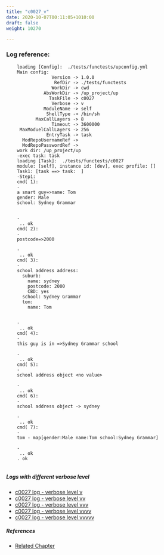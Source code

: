 ```yaml
---
title: "c0027_v"
date: 2020-10-07T00:11:05+1010:00
draft: false
weight: 10270

---
```


### Log reference: <no value>

```
    loading [Config]:  ./tests/functests/upconfig.yml
    Main config:
                 Version -> 1.0.0
                  RefDir -> ./tests/functests
                 WorkDir -> cwd
              AbsWorkDir -> /up_project/up
                TaskFile -> c0027
                 Verbose -> v
              ModuleName -> self
               ShellType -> /bin/sh
           MaxCallLayers -> 8
                 Timeout -> 3600000
     MaxModuelCallLayers -> 256
               EntryTask -> task
      ModRepoUsernameRef -> 
      ModRepoPasswordRef -> 
    work dir: /up_project/up
    -exec task: task
    loading [Task]:  ./tests/functests/c0027
    module: [self], instance id: [dev], exec profile: []
    Task1: [task ==> task:  ]
    -Step1:
    cmd( 1):
    -
    a smart guy=>name: Tom
    gender: Male
    school: Sydney Grammar
    
    
    -
     .. ok
    cmd( 2):
    -
    postcode=>2000
    
    -
     .. ok
    cmd( 3):
    -
    school address address:
      suburb:
        name: sydney
        postcode: 2000
        CBD: yes
      school: Sydney Grammar
      tom:
        name: Tom
    
    
    -
     .. ok
    cmd( 4):
    -
    this guy is in =>Sydney Grammar school
    
    -
     .. ok
    cmd( 5):
    -
    school address object <no value>
    
    -
     .. ok
    cmd( 6):
    -
    school address object -> sydney
    
    -
     .. ok
    cmd( 7):
    -
    tom - map[gender:Male name:Tom school:Sydney Grammar]
    
    -
     .. ok
    . ok
    
```

##### Logs with different verbose level
* [c0027 log - verbose level v](../../logs/c0027_v)
* [c0027 log - verbose level vv](../../logs/c0027_vv)
* [c0027 log - verbose level vvv](../../logs/c0027_vvv)
* [c0027 log - verbose level vvvv](../../logs/c0027_vvvv)
* [c0027 log - verbose level vvvvv](../../logs/c0027_vvvvv)

##### References
* [Related Chapter](../../dvars/c0027)
